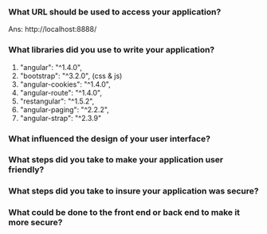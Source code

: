 <h3>What URL should be used to access your application?</h3>
<p>
  Ans: http://localhost:8888/
</p>
<h3>What libraries did you use to write your application?</h3>
<p>
  <ol>
    <li>
       "angular": "^1.4.0",
    </li>
    <li>
       "bootstrap": "^3.2.0", (css & js)
    </li>
    <li>
      "angular-cookies": "^1.4.0",
    </li>
    <li>
      "angular-route": "^1.4.0",
    </li>
    <li>
       "restangular": "^1.5.2",
    </li>
    <li>
       "angular-paging": "^2.2.2",
    </li>
    <li>
      "angular-strap": "^2.3.9"
    </li>   
  </ol>
</p>
<h3>What influenced the design of your user interface?</h3>
<h3>What steps did you take to make your application user friendly?</h3>
<h3>What steps did you take to insure your application was secure?</h3>
<h3>What could be done to the front end or back end to make it more secure?</h3>
